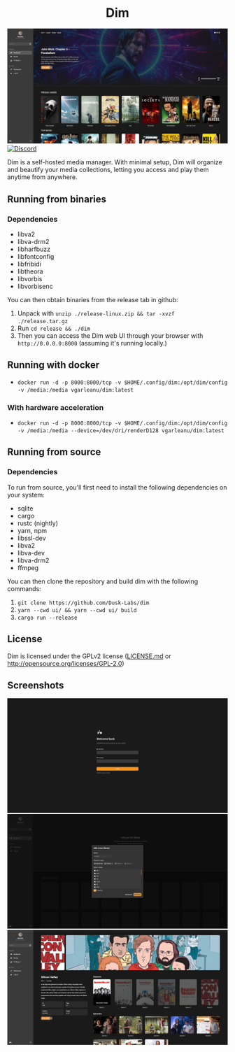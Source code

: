 <h1 align="center">Dim</h1>

![Dashboard](docs/design/dashboard.jpg)
[![Discord](https://img.shields.io/discord/834495310332035123)](http://discord.gg/YJCrFTykQ4)

Dim is a self-hosted media manager. With minimal setup, Dim will organize and beautify your media collections, letting you access and play them anytime from anywhere.

## Running from binaries
### Dependencies
  * libva2
  * libva-drm2
  * libharfbuzz
  * libfontconfig
  * libfribidi
  * libtheora
  * libvorbis
  * libvorbisenc

  You can then obtain binaries from the release tab in github:
  1. Unpack with `unzip ./release-linux.zip && tar -xvzf ./release.tar.gz`
  2. Run `cd release && ./dim`
  3. Then you can access the Dim web UI through your browser with `http://0.0.0.0:8000` (assuming it's running locally.)

## Running with docker
  * `docker run -d -p 8000:8000/tcp -v $HOME/.config/dim:/opt/dim/config -v /media:/media vgarleanu/dim:latest` 

### With hardware acceleration
  * `docker run -d -p 8000:8000/tcp -v $HOME/.config/dim:/opt/dim/config -v /media:/media --device=/dev/dri/renderD128 vgarleanu/dim:latest`

## Running from source
### Dependencies
  To run from source, you'll first need to install the following dependencies on your system:
  * sqlite
  * cargo
  * rustc (nightly)
  * yarn, npm
  * libssl-dev
  * libva2
  * libva-dev
  * libva-drm2
  * ffmpeg

  You can then clone the repository and build dim with the following commands:
  1. `git clone https://github.com/Dusk-Labs/dim`
  2. `yarn --cwd ui/ && yarn --cwd ui/ build`
  3. `cargo run --release`

## License
Dim is licensed under the GPLv2 license ([LICENSE.md](LICENSE.md) or http://opensource.org/licenses/GPL-2.0)

## Screenshots
![Login_Page](docs/design/login_page.png)
![Add_Library Modal](docs/design/add_library.png)
![Media_Page](docs/design/media_page.jpg)
